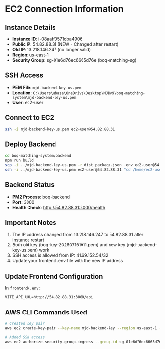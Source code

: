 # EC2 Connection Information

## Instance Details
- **Instance ID**: i-08aaff0571cba4906
- **Public IP**: 54.82.88.31 (NEW - Changed after restart)
- **Old IP**: 13.218.146.247 (no longer valid)
- **Region**: us-east-1
- **Security Group**: sg-01e6d76ec6665d76e (boq-matching-sg)

## SSH Access
- **PEM File**: `mjd-backend-key-us.pem`
- **Location**: `C:\Users\abaza\OneDrive\Desktop\MJDv9\boq-matching-system\mjd-backend-key-us.pem`
- **User**: ec2-user

## Connect to EC2
```bash
ssh -i mjd-backend-key-us.pem ec2-user@54.82.88.31
```

## Deploy Backend
```bash
cd boq-matching-system/backend
npm run build
scp -i ../mjd-backend-key-us.pem -r dist package.json .env ec2-user@54.82.88.31:/home/ec2-user/app/backend/
ssh -i ../mjd-backend-key-us.pem ec2-user@54.82.88.31 "cd /home/ec2-user/app/backend && npm install --production && pm2 restart boq-backend"
```

## Backend Status
- **PM2 Process**: boq-backend
- **Port**: 3000
- **Health Check**: http://54.82.88.31:3000/health

## Important Notes
1. The IP address changed from 13.218.146.247 to 54.82.88.31 after instance restart
2. Both old key (boq-key-202507161911.pem) and new key (mjd-backend-key-us.pem) work
3. SSH access is allowed from IP: 41.69.152.54/32
4. Update your frontend .env file with the new IP address

## Update Frontend Configuration
In `frontend/.env`:
```
VITE_API_URL=http://54.82.88.31:3000/api
```

## AWS CLI Commands Used
```bash
# Created key pair
aws ec2 create-key-pair --key-name mjd-backend-key --region us-east-1 --query 'KeyMaterial' --output text > mjd-backend-key-us.pem

# Added SSH access
aws ec2 authorize-security-group-ingress --group-id sg-01e6d76ec6665d76e --protocol tcp --port 22 --cidr 41.69.152.54/32 --region us-east-1
```